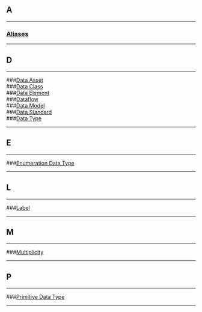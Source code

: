## A
---
### [Aliases](../glossary/aliases/aliases.md)  

---

## D
---
###[Data Asset](../glossary/data-asset/data-asset.md)  
###[Data Class](../glossary/data-class/data-class.md)  
###[Data Element](../glossary/data-element/data-element.md)  
###[Dataflow](../glossary/dataflow/dataflow.md)  
###[Data Model](../glossary/data-model/data-model.md)   
###[Data Standard](../glossary/data-standard/data-standard.md)   
###[Data Type](../glossary/data-type/data-type.md)  
 
---

## E
---
###[Enumeration Data Type](../glossary/enumeration-data-type/enumeration-data-type.md) 

---

## L
---
###[Label](../glossary/label/label.md) 

---

## M
---
###[Multiplicity](../glossary/multiplicity/multiplicity.md) 

---

## P
---
###[Primitive Data Type](../glossary/primitive-data-type/primitive-data-type.md) 

---